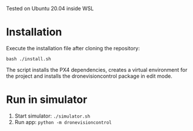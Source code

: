 Tested on Ubuntu 20.04 inside WSL

# Installation

Execute the installation file after cloning the repository:
```shell
bash ./install.sh
```

The script installs the PX4 dependencies, creates a virtual environment for the project and installs the dronevisioncontrol package in edit mode.

# Run in simulator

1. Start simulator: `./simulator.sh`
2. Run app: `python -m dronevisioncontrol`
